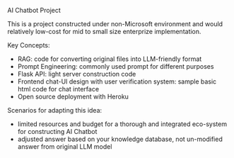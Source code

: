 AI Chatbot Project

This is a project constructed under non-Microsoft environment and would relatively low-cost for mid to small size enterprize implementation.

Key Concepts:
- RAG: code for converting original files into LLM-friendly format
- Prompt Engineering: commonly used prompt for different purposes
- Flask API: light server construction code
- Frontend chat-UI design with user verification system: sample basic html code for chat interface
- Open source deployment with Heroku 

Scenarios for adapting this idea:
- limited resources and budget for a thorough and integrated eco-system for constructing AI Chatbot
- adjusted answer based on your knowledge database, not un-modified answer from original LLM model